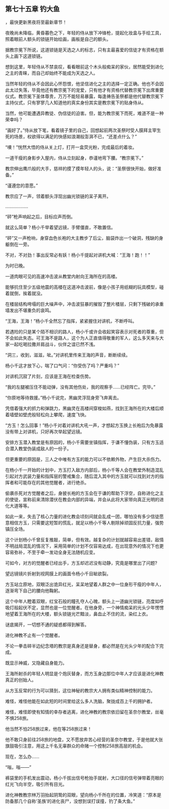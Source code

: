 ## 第七十五章 钓大鱼
，最快更新黑夜将至最新章节！

夜晚尚未降临，黄昏暮色之下，年轻的侍从放下冲锋枪，提起化妆盒与手绘工具，照着眼前人额头的锁链开始绘画，画板是自己的额头。

据教宗冕下所说，这道锁链是天选之人的标志，只有主最喜爱的信徒才有资格在额头上画下这道锁链。

想到这里，年轻侍从不禁哀叹，看看眼前这个木头般痴呆的家伙，居然能受到进化之主的青睐，而自己却始终不能成为天选之人。

当然年轻的侍从不会因此心怀怨恨，他坚信进化之主的选择一定正确。他也不会因此太过失落，毕竟他还有教宗冕下的宠爱，只有他才有资格代替教宗冕下出席重要仪式。教宗冕下圣体尊贵，万万不能轻易暴露，每逢祷告圣祭都是他代替教宗冕下主持仪式，只有寥寥几人知道他的真实身份其实是教宗冕下的贴身侍从。

当然，他可能遭遇异教徒、伪信徒的迫害。但，能为教宗冕下而死，难道不是一种荣幸吗？

“画好了。”侍从放下笔，看着镜子里的自己，回想起前两次圣祭时受人膜拜主宰生死的场景，权欲得以满足的快感如浪潮般澎湃不已，“还差点什么？”

“噢！”恍然大悟的侍从关上灯，打开一盒荧光粉，完成最后的着妆。

一道干瘦的身影步入屋内，侍从立刻起身，恭谨地弯下腰。“教宗冕下。”

教宗伸出鹰爪般的大手，慈祥的摸了摸年轻人的头，说：“圣祭很快开始，做好准备。”

“谨遵您的意愿。”

教宗应了一声，领着额头浮现出幽光锁链的呆子离开。

………………

“砰”枪声响起之后，目标应声而倒。

就这么简单？杨小千举着望远镜，手臂僵直，不敢置信。

“砰”又一声枪响，身穿血色长袍的大主教步了后尘，脑袋炸出一个破洞，残缺的身躯倒在一旁。

不对，不对劲！事出反常必有妖！杨小千提起对讲机大喊：“王海！跑！！”

为时已晚。

一道肉眼可见的高速冲击波从教堂内射向王海所在的高楼。

能够抗住至少五级地震的高楼在这道冲击波前，像是小孩子用纸糊的玩具模型，碰着就倒，挨着就没。

在楼层结构垮塌的巨大噪声中，冲击波狂暴的摧毁了整片楼层，只剩下残破的承重墙发出不堪重负的哀鸣。

“王海，王海！”杨小千全然忘了指挥，紧紧握住对讲机，不断呼叫。

若遇险的只是某个陌不相识的路人，杨小千或许会收起笑容表示对死者的尊重，但不会如此失态。可王海不是路人，这个为人正直值得敬重的军人，这么多天来与大家一起吃喝拉撒并肩战斗，伙伴之谊已然不浅。

“洞三，收到，滋滋，呲。”对讲机里传来王海的声音，断断续续。

杨小千这才放下心，喘了口气问：“你受伤了吗？严重吗？”

对讲机沉寂了片刻，应该是王海在检查伤势。

“我的左腿被压住不能动弹，没有其他伤处，我的观察手……已经阵亡。完毕。”

“你原地等待救援。”杨小千说完，黑幽灵浮现身旁飞奔离去。

凭借着强大的抓力和弹跳力，黑幽灵在高楼间穿梭如燕，找到王海所在的大楼后顺着墙壁如壁虎般轻松向上攀爬，速度飞快。

“方玉！怎么回事！”杨小千对着对讲机大吼一声，才想起方玉换上长袍后为免暴露没有带上对讲机，只好再次举起望远镜。

安排方玉潜入教堂是有原因的，杨小千需要坐镇指挥，于谦不懂伪装，只有方玉适合潜入教堂伪装成敌人的一份子。

但更重要的原因是，三人之中唯有方玉的能力可以不依赖外物，产生巨大杀伤力。

在杨小千一开始的计划中，方玉打入敌方内部后，杨小千等人会在教堂外制造混乱引起对方武装力量和指挥层的警戒集合，随后混入其中的方玉就可以找到对方的指挥者和可能存在的其他觉醒者，进行绝杀。

偷袭杀死对方觉醒者之后，身披长袍的方玉会在于谦的帮助下浮空，自称进化之主的使徒，宣称前来清除潜伏在教会内部的异端，并会从此将大家带向真正光明的进化大道等等。

如此一来，失去了核心力量的进化教会顷刻间就会乱成一团，哪怕没有多少信徒愿意相信方玉，只需要这短暂的慌乱，就足以杨小千等人剔除掉顽固反抗力量，强势镇压全场。

这个计划杨小千曾反复推敲，简单，但有效。越复杂的计划就越容易出差错，敌情不明战局混乱的情况下，采用简单的计划不仅容易达成，在出现意外的情况下也更容易弥补，不至于牵一发动全身无法随机应变。

可如今，对方的觉醒者已经出手，方玉却迟迟没有动静，究竟是哪里出了问题?

望远镜镜片折射到视网膜上的画面令杨小千目眦欲裂。

方玉站立原地，双眼泛出诡异红光，呆呆地望着人群之中一位身形干瘦的中年人，逐渐弯下自己的腰向他鞠躬。

这个中年人瞪着双眼，红宝石般的瞳孔夺人心魄，额头上一道幽光锁链，亮度如呼吸灯般起伏不定，显然也是一位觉醒者。在他身旁，一个神情痴呆的光头少年愣愣地望着王海所在的大楼，额头锁链光芒黯淡，鼻血止不住的流，染红上衣。

谜底揭开，一切想不通的疑惑都得到解答。

进化神教不止有一个觉醒者。

不论一拳击碎半边纪念塔的教宗是真身还是替身，都必然是在光头少年的配合下完成。

既显示神威，又隐藏自身能力。

王海所射杀的年轻人明显是个炮灰替身，而方玉身边那位中年人才应该是进化神教真正的创始人。

从方玉反常的行为可以猜到，这位神秘的教宗大人拥有类似精神控制的能力。

难怪，难怪他能在如此短的时间里给这么多人洗脑，聚拢成百上千的拥护者。

难怪，难怪即使有知情的幸存者逃离，进化神教的教宗依旧留在圣奈尔教堂，丝毫不惧258旅。

他当然不怕258旅过来，他在等258旅过来！

他不敢只身前往258旅的地盘，又不愿放弃苦心经营的圣奈尔教堂，于是他就大张旗鼓吸引注意，用这上千名无辜群众的命赌一个控制258旅高层的机会。

现在，怎么办……

“嗡，嗡――”

裤袋里的手机发出震动，杨小千拔出信号枪抬手就射，大口径的信号弹带着亮眼的红光飞向半空，吸引所有目光。

进化神教教宗林万羽抬起阴鸷的双眼，望向杨小千所在的位置，冷笑道：“原本是防备那几个自称‘圣族’的进化丧尸，没想到误打误撞，钓了条大鱼。”

